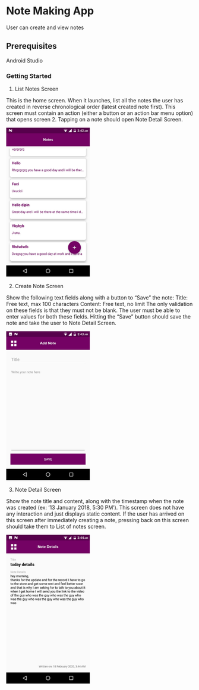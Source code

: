 # Note Making App

User can create and view notes

## Prerequisites

Android Studio

### Getting Started

1. List Notes Screen

This is the home screen. When it launches, list all the notes the user has created in reverse chronological order (latest created note first).
This screen must contain an action (either a button or an action bar menu option) that opens screen 2. Tapping on a note should open Note Detail Screen.

<img src="screenshots/list.jpg" height="400">

2. Create Note Screen

Show the following text fields along with a button to “Save” the note:
Title: Free text, max 100 characters
Content: Free text, no limit
The only validation on these fields is that they must not be blank. 
The user must be able to enter values for both these fields. 
Hitting the “Save” button should save the note and take the user to Note Detail Screen.


<img src="screenshots/addnote.jpg" height="400">

3. Note Detail Screen

Show the note title and content, along with the timestamp when the note was created (ex: ’13 January 2018, 5:30 PM’).
This screen does not have any interaction and just displays static content.
If the user has arrived on this screen after immediately creating a note, pressing back on this screen should take them to List of notes screen.

<img src="screenshots/details.jpg" height="400">


